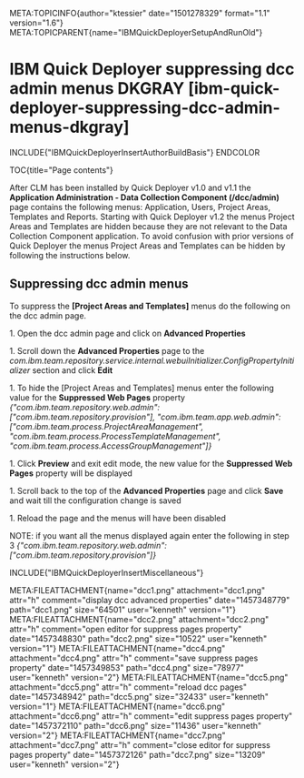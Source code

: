META:TOPICINFO{author="ktessier" date="1501278329" format="1.1"
version="1.6"} META:TOPICPARENT{name="IBMQuickDeployerSetupAndRunOld"}

# IBM Quick Deployer suppressing dcc admin menus DKGRAY [ibm-quick-deployer-suppressing-dcc-admin-menus-dkgray]

INCLUDE{"IBMQuickDeployerInsertAuthorBuildBasis"} ENDCOLOR

TOC{title="Page contents"}

After CLM has been installed by Quick Deployer v1.0 and v1.1 the
**Application Administration - Data Collection Component (/dcc/admin)**
page contains the following menus: Application, Users, Project Areas,
Templates and Reports. Starting with Quick Deployer v1.2 the menus
Project Areas and Templates are hidden because they are not relevant to
the Data Collection Component application. To avoid confusion with prior
versions of Quick Deployer the menus Project Areas and Templates can be
hidden by following the instructions below.

## Suppressing dcc admin menus

To suppress the **\[Project Areas and Templates\]** menus do the
following on the dcc admin page.

1\. Open the dcc admin page and click on **Advanced Properties**

1\. Scroll down the **Advanced Properties** page to the
*com.ibm.team.repository.service.internal.webuiInitializer.ConfigPropertyInitializer*
section and click **Edit**

1\. To hide the \[Project Areas and Templates\] menus enter the
following value for the **Suppressed Web Pages** property
*{"com.ibm.team.repository.web.admin":
\["com.ibm.team.repository.provision"\], "com.ibm.team.app.web.admin":
\["com.ibm.team.process.ProjectAreaManagement",
"com.ibm.team.process.ProcessTemplateManagement",
"com.ibm.team.process.AccessGroupManagement"\]}*

1\. Click **Preview** and exit edit mode, the new value for the
**Suppressed Web Pages** property will be displayed

1\. Scroll back to the top of the **Advanced Properties** page and click
**Save** and wait till the configuration change is saved

1\. Reload the page and the menus will have been disabled

NOTE: if you want all the menus displayed again enter the following in
step 3 *{"com.ibm.team.repository.web.admin":
\["com.ibm.team.repository.provision"\]}*

INCLUDE{"IBMQuickDeployerInsertMiscellaneous"}

META:FILEATTACHMENT{name="dcc1.png" attachment="dcc1.png" attr="h"
comment="display dcc advanced properties" date="1457348779"
path="dcc1.png" size="64501" user="kenneth" version="1"}
META:FILEATTACHMENT{name="dcc2.png" attachment="dcc2.png" attr="h"
comment="open editor for suppress pages property" date="1457348830"
path="dcc2.png" size="10522" user="kenneth" version="1"}
META:FILEATTACHMENT{name="dcc4.png" attachment="dcc4.png" attr="h"
comment="save suppress pages property" date="1457349853" path="dcc4.png"
size="78977" user="kenneth" version="2"}
META:FILEATTACHMENT{name="dcc5.png" attachment="dcc5.png" attr="h"
comment="reload dcc pages" date="1457348942" path="dcc5.png"
size="32433" user="kenneth" version="1"}
META:FILEATTACHMENT{name="dcc6.png" attachment="dcc6.png" attr="h"
comment="edit suppress pages property" date="1457372110" path="dcc6.png"
size="11436" user="kenneth" version="2"}
META:FILEATTACHMENT{name="dcc7.png" attachment="dcc7.png" attr="h"
comment="close editor for suppress pages property" date="1457372126"
path="dcc7.png" size="13209" user="kenneth" version="2"}
